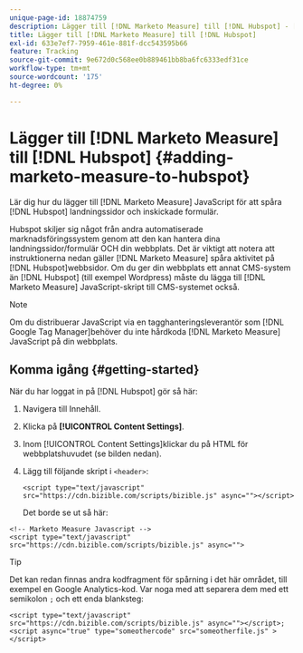 ```yaml
---
unique-page-id: 18874759
description: Lägger till [!DNL Marketo Measure] till [!DNL Hubspot] - [!DNL Marketo Measure]
title: Lägger till [!DNL Marketo Measure] till [!DNL Hubspot]
exl-id: 633e7ef7-7959-461e-881f-dcc543595b66
feature: Tracking
source-git-commit: 9e672d0c568ee0b889461bb8ba6fc6333edf31ce
workflow-type: tm+mt
source-wordcount: '175'
ht-degree: 0%

---
```


# Lägger till [!DNL Marketo Measure] till [!DNL Hubspot] {#adding-marketo-measure-to-hubspot}

Lär dig hur du lägger till [!DNL Marketo Measure] JavaScript för att spåra [!DNL Hubspot] landningssidor och inskickade formulär.

Hubspot skiljer sig något från andra automatiserade marknadsföringssystem genom att den kan hantera dina landningssidor/formulär OCH din webbplats. Det är viktigt att notera att instruktionerna nedan gäller [!DNL Marketo Measure] spåra aktivitet på [!DNL Hubspot]webbsidor. Om du ger din webbplats ett annat CMS-system än [!DNL Hubspot] (till exempel Wordpress) måste du lägga till [!DNL Marketo Measure] JavaScript-skript till CMS-systemet också.

>[!NOTE]
>
>Om du distribuerar JavaScript via en tagghanteringsleverantör som [!DNL Google Tag Manager]behöver du inte hårdkoda [!DNL Marketo Measure] JavaScript på din webbplats.

## Komma igång {#getting-started}

När du har loggat in på [!DNL Hubspot] gör så här:

1. Navigera till Innehåll.

1. Klicka på **[!UICONTROL Content Settings]**.

1. Inom [!UICONTROL Content Settings]klickar du på HTML för webbplatshuvudet (se bilden nedan).

1. Lägg till följande skript i `<header>`:

   `<script type="text/javascript" src="https://cdn.bizible.com/scripts/bizible.js" async=""></script>`

   Det borde se ut så här:

```text
<!-- Marketo Measure Javascript -->
<script type="text/javascript" src="https://cdn.bizible.com/scripts/bizible.js" async="">
```

>[!TIP]
>
>Det kan redan finnas andra kodfragment för spårning i det här området, till exempel en Google Analytics-kod. Var noga med att separera dem med ett semikolon `;` och ett enda blanksteg:
>
>`<script type="text/javascript" src="https://cdn.bizible.com/scripts/bizible.js" async=""></script>; <script async="true" type="someothercode" src="someotherfile.js" ></script>`
